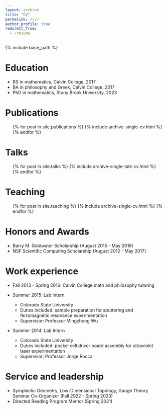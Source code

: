 ```yaml
---
layout: archive
title: "CV"
permalink: /cv/
author_profile: true
redirect_from:
  - /resume
---
```


{% include base_path %}

Education
======
* BS in mathematics, Calvin College, 2017
* BA in philosophy and Greek, Calvin College, 2017
* PhD in mathematics, Stony Brook University, 2023

Publications
======
  <ul>{% for post in site.publications %}
    {% include archive-single-cv.html %}
  {% endfor %}</ul>
  
Talks
======
  <ul>{% for post in site.talks %}
    {% include archive-single-talk-cv.html %}
  {% endfor %}</ul>
  
Teaching
======
  <ul>{% for post in site.teaching %}
    {% include archive-single-cv.html %}
  {% endfor %}</ul>

Honors and Awards
======

* Barry M. Goldwater Scholarship (August 2015 - May 2016)
* NSF Scientific Computing Scholarship (August 2012 - May 2017)

Work experience
======
* Fall 2013 - Spring 2016: Calvin College math and philosophy tutoring
  
* Summer 2015: Lab Intern
  * Colorado State University
  * Duties included: sample preparation for sputtering and ferromagnetic resonance experimentation
  * Supervisor: Professor Mingzhong Wu

* Summer 2014: Lab Intern
  * Colorado State University
  * Duties included: pockel cell driver board assembly for ultraviolet laser experimentation
  * Supervisor: Professor Jorge Rocca
  
Service and leadership
======
* Symplectic Geometry, Low-Dimensional Topology, Gauge Theory Seminar Co-Organizer (Fall 2922 - Spring 2023)
* Directed Reading Program Mentor (Spring 2021)
